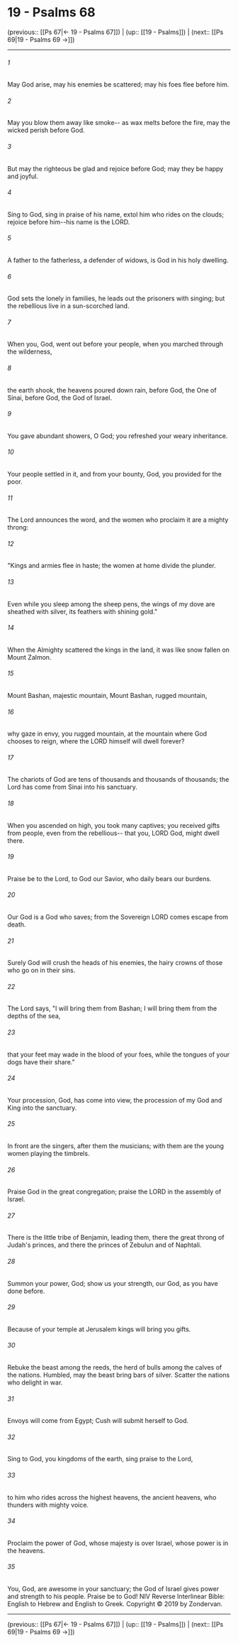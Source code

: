 # 19 - Psalms 68

(previous:: [[Ps 67|← 19 - Psalms 67]]) | (up:: [[19 - Psalms]]) | (next:: [[Ps 69|19 - Psalms 69 →]])

***


###### 1 
May God arise, may his enemies be scattered; may his foes flee before him. 

###### 2 
May you blow them away like smoke-- as wax melts before the fire, may the wicked perish before God. 

###### 3 
But may the righteous be glad and rejoice before God; may they be happy and joyful. 

###### 4 
Sing to God, sing in praise of his name, extol him who rides on the clouds; rejoice before him--his name is the LORD. 

###### 5 
A father to the fatherless, a defender of widows, is God in his holy dwelling. 

###### 6 
God sets the lonely in families, he leads out the prisoners with singing; but the rebellious live in a sun-scorched land. 

###### 7 
When you, God, went out before your people, when you marched through the wilderness, 

###### 8 
the earth shook, the heavens poured down rain, before God, the One of Sinai, before God, the God of Israel. 

###### 9 
You gave abundant showers, O God; you refreshed your weary inheritance. 

###### 10 
Your people settled in it, and from your bounty, God, you provided for the poor. 

###### 11 
The Lord announces the word, and the women who proclaim it are a mighty throng: 

###### 12 
"Kings and armies flee in haste; the women at home divide the plunder. 

###### 13 
Even while you sleep among the sheep pens, the wings of my dove are sheathed with silver, its feathers with shining gold." 

###### 14 
When the Almighty scattered the kings in the land, it was like snow fallen on Mount Zalmon. 

###### 15 
Mount Bashan, majestic mountain, Mount Bashan, rugged mountain, 

###### 16 
why gaze in envy, you rugged mountain, at the mountain where God chooses to reign, where the LORD himself will dwell forever? 

###### 17 
The chariots of God are tens of thousands and thousands of thousands; the Lord has come from Sinai into his sanctuary. 

###### 18 
When you ascended on high, you took many captives; you received gifts from people, even from the rebellious-- that you, LORD God, might dwell there. 

###### 19 
Praise be to the Lord, to God our Savior, who daily bears our burdens. 

###### 20 
Our God is a God who saves; from the Sovereign LORD comes escape from death. 

###### 21 
Surely God will crush the heads of his enemies, the hairy crowns of those who go on in their sins. 

###### 22 
The Lord says, "I will bring them from Bashan; I will bring them from the depths of the sea, 

###### 23 
that your feet may wade in the blood of your foes, while the tongues of your dogs have their share." 

###### 24 
Your procession, God, has come into view, the procession of my God and King into the sanctuary. 

###### 25 
In front are the singers, after them the musicians; with them are the young women playing the timbrels. 

###### 26 
Praise God in the great congregation; praise the LORD in the assembly of Israel. 

###### 27 
There is the little tribe of Benjamin, leading them, there the great throng of Judah's princes, and there the princes of Zebulun and of Naphtali. 

###### 28 
Summon your power, God; show us your strength, our God, as you have done before. 

###### 29 
Because of your temple at Jerusalem kings will bring you gifts. 

###### 30 
Rebuke the beast among the reeds, the herd of bulls among the calves of the nations. Humbled, may the beast bring bars of silver. Scatter the nations who delight in war. 

###### 31 
Envoys will come from Egypt; Cush will submit herself to God. 

###### 32 
Sing to God, you kingdoms of the earth, sing praise to the Lord, 

###### 33 
to him who rides across the highest heavens, the ancient heavens, who thunders with mighty voice. 

###### 34 
Proclaim the power of God, whose majesty is over Israel, whose power is in the heavens. 

###### 35 
You, God, are awesome in your sanctuary; the God of Israel gives power and strength to his people. Praise be to God! NIV Reverse Interlinear Bible: English to Hebrew and English to Greek. Copyright © 2019 by Zondervan.

***

(previous:: [[Ps 67|← 19 - Psalms 67]]) | (up:: [[19 - Psalms]]) | (next:: [[Ps 69|19 - Psalms 69 →]])
